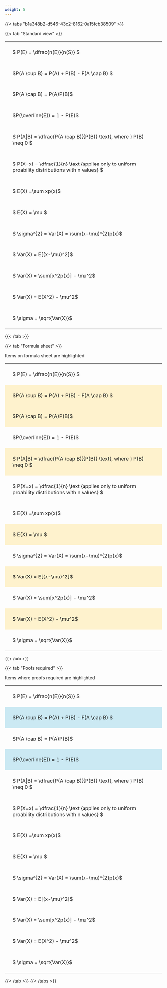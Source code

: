 ```yaml
---
weight: 5
---
```


{{< tabs "b1a348b2-d546-43c2-8162-0a15fcb38509" >}}

{{< tab "Standard view" >}}

<style type="text/css">
#T_7b02f th.col_heading {
  text-align: left;
  font-size: 1em;
}
#T_7b02f td {
  text-align: left;
  font-size: 1em;
  padding: 1.5em;
}
</style>
<table id="T_7b02f">
  <thead>
  </thead>
  <tbody>
    <tr>
      <td id="T_7b02f_row0_col0" class="data row0 col0" >$ P(E) = \dfrac{n(E)}{n(S)} $</td>
    </tr>
    <tr>
      <td id="T_7b02f_row1_col0" class="data row1 col0" >$P(A \cup B) = P(A) + P(B) - P(A \cap B) $</td>
    </tr>
    <tr>
      <td id="T_7b02f_row2_col0" class="data row2 col0" >$P(A \cap B)  = P(A)P(B)$</td>
    </tr>
    <tr>
      <td id="T_7b02f_row3_col0" class="data row3 col0" >$P(\overline{E}) = 1 - P(E)$</td>
    </tr>
    <tr>
      <td id="T_7b02f_row4_col0" class="data row4 col0" >$ P(A|B) = \dfrac{P(A \cap B)}{P(B)} \text{, where } P(B) \neq 0 $</td>
    </tr>
    <tr>
      <td id="T_7b02f_row5_col0" class="data row5 col0" >$ P(X=x) =  \dfrac{1}{n} 
\text {applies only to uniform proability distributions with n values} $</td>
    </tr>
    <tr>
      <td id="T_7b02f_row6_col0" class="data row6 col0" >$ E(X) =\sum xp(x)$</td>
    </tr>
    <tr>
      <td id="T_7b02f_row7_col0" class="data row7 col0" >$ E(X) = \mu $</td>
    </tr>
    <tr>
      <td id="T_7b02f_row8_col0" class="data row8 col0" >$ \sigma^{2} = Var(X) = \sum(x-\mu)^{2}p(x)$</td>
    </tr>
    <tr>
      <td id="T_7b02f_row9_col0" class="data row9 col0" >$ Var(X) = E[(x-\mu)^2]$</td>
    </tr>
    <tr>
      <td id="T_7b02f_row10_col0" class="data row10 col0" >$ Var(X) = \sum[x^2p(x)] - \mu^2$</td>
    </tr>
    <tr>
      <td id="T_7b02f_row11_col0" class="data row11 col0" >$ Var(X) = E(X^2) - \mu^2$</td>
    </tr>
    <tr>
      <td id="T_7b02f_row12_col0" class="data row12 col0" >$ \sigma = \sqrt{Var(X)}$</td>
    </tr>
  </tbody>
</table>
{{< /tab >}}

{{< tab "Formula sheet" >}}

Items on formula sheet are highlighted 
<br>
<style type="text/css">
#T_d7514 th.col_heading {
  text-align: left;
  font-size: 1em;
}
#T_d7514 td {
  text-align: left;
  font-size: 1em;
  padding: 1.5em;
}
#T_d7514_row0_col0, #T_d7514_row3_col0, #T_d7514_row5_col0, #T_d7514_row6_col0, #T_d7514_row8_col0, #T_d7514_row10_col0, #T_d7514_row12_col0 {
  background-color: rgba(0,0,0,0);
}
#T_d7514_row1_col0, #T_d7514_row2_col0, #T_d7514_row4_col0, #T_d7514_row7_col0, #T_d7514_row9_col0, #T_d7514_row11_col0 {
  background-color: rgba(255,194,10, 0.2);
}
</style>
<table id="T_d7514">
  <thead>
  </thead>
  <tbody>
    <tr>
      <td id="T_d7514_row0_col0" class="data row0 col0" >$ P(E) = \dfrac{n(E)}{n(S)} $</td>
    </tr>
    <tr>
      <td id="T_d7514_row1_col0" class="data row1 col0" >$P(A \cup B) = P(A) + P(B) - P(A \cap B) $</td>
    </tr>
    <tr>
      <td id="T_d7514_row2_col0" class="data row2 col0" >$P(A \cap B)  = P(A)P(B)$</td>
    </tr>
    <tr>
      <td id="T_d7514_row3_col0" class="data row3 col0" >$P(\overline{E}) = 1 - P(E)$</td>
    </tr>
    <tr>
      <td id="T_d7514_row4_col0" class="data row4 col0" >$ P(A|B) = \dfrac{P(A \cap B)}{P(B)} \text{, where } P(B) \neq 0 $</td>
    </tr>
    <tr>
      <td id="T_d7514_row5_col0" class="data row5 col0" >$ P(X=x) =  \dfrac{1}{n} 
\text {applies only to uniform proability distributions with n values} $</td>
    </tr>
    <tr>
      <td id="T_d7514_row6_col0" class="data row6 col0" >$ E(X) =\sum xp(x)$</td>
    </tr>
    <tr>
      <td id="T_d7514_row7_col0" class="data row7 col0" >$ E(X) = \mu $</td>
    </tr>
    <tr>
      <td id="T_d7514_row8_col0" class="data row8 col0" >$ \sigma^{2} = Var(X) = \sum(x-\mu)^{2}p(x)$</td>
    </tr>
    <tr>
      <td id="T_d7514_row9_col0" class="data row9 col0" >$ Var(X) = E[(x-\mu)^2]$</td>
    </tr>
    <tr>
      <td id="T_d7514_row10_col0" class="data row10 col0" >$ Var(X) = \sum[x^2p(x)] - \mu^2$</td>
    </tr>
    <tr>
      <td id="T_d7514_row11_col0" class="data row11 col0" >$ Var(X) = E(X^2) - \mu^2$</td>
    </tr>
    <tr>
      <td id="T_d7514_row12_col0" class="data row12 col0" >$ \sigma = \sqrt{Var(X)}$</td>
    </tr>
  </tbody>
</table>
{{< /tab >}}

{{< tab "Poofs required" >}}

Items where proofs required are highlighted 
<br>
<style type="text/css">
#T_1cd6c th.col_heading {
  text-align: left;
  font-size: 1em;
}
#T_1cd6c td {
  text-align: left;
  font-size: 1em;
  padding: 1.5em;
}
#T_1cd6c_row0_col0, #T_1cd6c_row2_col0, #T_1cd6c_row4_col0, #T_1cd6c_row5_col0, #T_1cd6c_row6_col0, #T_1cd6c_row7_col0, #T_1cd6c_row8_col0, #T_1cd6c_row9_col0, #T_1cd6c_row10_col0, #T_1cd6c_row11_col0, #T_1cd6c_row12_col0 {
  background-color: rgba(0,0,0,0);
}
#T_1cd6c_row1_col0, #T_1cd6c_row3_col0 {
  background-color: rgba(0,150,200, 0.2);
}
</style>
<table id="T_1cd6c">
  <thead>
  </thead>
  <tbody>
    <tr>
      <td id="T_1cd6c_row0_col0" class="data row0 col0" >$ P(E) = \dfrac{n(E)}{n(S)} $</td>
    </tr>
    <tr>
      <td id="T_1cd6c_row1_col0" class="data row1 col0" >$P(A \cup B) = P(A) + P(B) - P(A \cap B) $</td>
    </tr>
    <tr>
      <td id="T_1cd6c_row2_col0" class="data row2 col0" >$P(A \cap B)  = P(A)P(B)$</td>
    </tr>
    <tr>
      <td id="T_1cd6c_row3_col0" class="data row3 col0" >$P(\overline{E}) = 1 - P(E)$</td>
    </tr>
    <tr>
      <td id="T_1cd6c_row4_col0" class="data row4 col0" >$ P(A|B) = \dfrac{P(A \cap B)}{P(B)} \text{, where } P(B) \neq 0 $</td>
    </tr>
    <tr>
      <td id="T_1cd6c_row5_col0" class="data row5 col0" >$ P(X=x) =  \dfrac{1}{n} 
\text {applies only to uniform proability distributions with n values} $</td>
    </tr>
    <tr>
      <td id="T_1cd6c_row6_col0" class="data row6 col0" >$ E(X) =\sum xp(x)$</td>
    </tr>
    <tr>
      <td id="T_1cd6c_row7_col0" class="data row7 col0" >$ E(X) = \mu $</td>
    </tr>
    <tr>
      <td id="T_1cd6c_row8_col0" class="data row8 col0" >$ \sigma^{2} = Var(X) = \sum(x-\mu)^{2}p(x)$</td>
    </tr>
    <tr>
      <td id="T_1cd6c_row9_col0" class="data row9 col0" >$ Var(X) = E[(x-\mu)^2]$</td>
    </tr>
    <tr>
      <td id="T_1cd6c_row10_col0" class="data row10 col0" >$ Var(X) = \sum[x^2p(x)] - \mu^2$</td>
    </tr>
    <tr>
      <td id="T_1cd6c_row11_col0" class="data row11 col0" >$ Var(X) = E(X^2) - \mu^2$</td>
    </tr>
    <tr>
      <td id="T_1cd6c_row12_col0" class="data row12 col0" >$ \sigma = \sqrt{Var(X)}$</td>
    </tr>
  </tbody>
</table>
{{< /tab >}}
{{< /tabs >}}